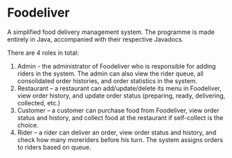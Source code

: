 # Foodeliver

A simplified food delivery management system. The programme is made entirely in Java, accompanied with their respective Javadocs. 

There are 4 roles in total:
1. Admin - the administrator of Foodeliver who is responsible for adding riders in the system. The admin can also view the rider queue, all consolidated order histories, and order statistics in the system.
2. Restaurant – a restaurant can add/update/delete its menu in Foodeliver, view order history, and update order status (preparing, ready, delivering, collected, etc.)
3. Customer – a customer can purchase food from Foodeliver, view order status and history, and collect food at the restaurant if self-collect is the choice.
4. Rider – a rider can deliver an order, view order status and history, and check how many moreriders before his turn. The system assigns orders to riders based on queue.
